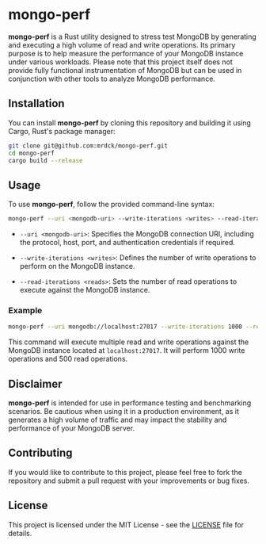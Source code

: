 # mongo-perf

**mongo-perf** is a Rust utility designed to stress test MongoDB by generating and executing a high volume of read and write operations. Its primary purpose is to help measure the performance of your MongoDB instance under various workloads. Please note that this project itself does not provide fully functional instrumentation of MongoDB but can be used in conjunction with other tools to analyze MongoDB performance.

## Installation

You can install **mongo-perf** by cloning this repository and building it using Cargo, Rust's package manager:

```sh
git clone git@github.com:mrdck/mongo-perf.git
cd mongo-perf
cargo build --release
```

## Usage

To use **mongo-perf**, follow the provided command-line syntax:

```sh
mongo-perf --uri <mongodb-uri> --write-iterations <writes> --read-iterations <reads>
```

- `--uri <mongodb-uri>`: Specifies the MongoDB connection URI, including the protocol, host, port, and authentication credentials if required.

- `--write-iterations <writes>`: Defines the number of write operations to perform on the MongoDB instance.

- `--read-iterations <reads>`: Sets the number of read operations to execute against the MongoDB instance.

### Example

```sh
mongo-perf --uri mongodb://localhost:27017 --write-iterations 1000 --read-iterations 500
```

This command will execute multiple read and write operations against the MongoDB instance located at `localhost:27017`. It will perform 1000 write operations and 500 read operations.

## Disclaimer

**mongo-perf** is intended for use in performance testing and benchmarking scenarios. Be cautious when using it in a production environment, as it generates a high volume of traffic and may impact the stability and performance of your MongoDB server.

## Contributing

If you would like to contribute to this project, please feel free to fork the repository and submit a pull request with your improvements or bug fixes.

## License

This project is licensed under the MIT License - see the [LICENSE](LICENSE) file for details.
